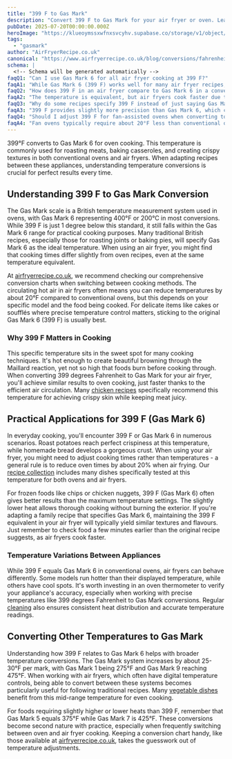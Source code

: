 ```yaml
---
title: "399 F to Gas Mark"
description: "Convert 399 F to Gas Mark for your air fryer or oven. Learn the exact Gas Mark equivalent and cooking tips for perfect results every time."
pubDate: 2025-07-20T00:00:00.000Z
heroImage: "https://klueoymssxwfnxsvcyhv.supabase.co/storage/v1/object/public/Shmucket/399-f-to-gas-mark.png"
tags:
  - "gasmark"
author: "AirFryerRecipe.co.uk"
canonical: "https://www.airfryerrecipe.co.uk/blog/conversions/fahrenheit-to-gas-mark/399-f-to-gas-mark"
schema: |
  <!-- Schema will be generated automatically -->
faqQ1: "Can I use Gas Mark 6 for all air fryer cooking at 399 F?"
faqA1: "While Gas Mark 6 (399 F) works well for many air fryer recipes, some foods may need adjustment. Delicate items might require lower temperatures, while frozen foods sometimes benefit from higher heats. Always check specific recipe recommendations."
faqQ2: "How does 399 F in an air fryer compare to Gas Mark 6 in a conventional oven?"
faqA2: "The temperature is equivalent, but air fryers cook faster due to concentrated heat circulation. You'll typically need to reduce cooking times by 15-20% when using 399 F in an air fryer compared to Gas Mark 6 oven recipes."
faqQ3: "Why do some recipes specify 399 F instead of just saying Gas Mark 6?"
faqA3: "399 F provides slightly more precision than Gas Mark 6, which covers a small temperature range. Digital appliances like air fryers often use exact Fahrenheit readings, while traditional recipes may prefer the simpler Gas Mark system."
faqQ4: "Should I adjust 399 F for fan-assisted ovens when converting to Gas Mark?"
faqA4: "Fan ovens typically require about 20°F less than conventional ovens, so you might use 375 F (Gas Mark 5) instead. However, air fryers behave differently - it's best to stick with 399 F unless the recipe specifies otherwise."
---
```

<p>399°F converts to Gas Mark 6 for oven cooking. This temperature is commonly used for roasting meats, baking casseroles, and creating crispy textures in both conventional ovens and air fryers. When adapting recipes between these appliances, understanding temperature conversions is crucial for perfect results every time.</p>

<h2>Understanding 399 F to Gas Mark Conversion</h2>
<p>The Gas Mark scale is a British temperature measurement system used in ovens, with Gas Mark 6 representing 400°F or 200°C in most conversions. While 399 F is just 1 degree below this standard, it still falls within the Gas Mark 6 range for practical cooking purposes. Many traditional British recipes, especially those for roasting joints or baking pies, will specify Gas Mark 6 as the ideal temperature. When using an air fryer, you might find that cooking times differ slightly from oven recipes, even at the same temperature equivalent.</p>

<p>At <a href=https://www.airfryerrecipe.co.uk/air-fryer-conversion-chart>airfryerrecipe.co.uk</a>, we recommend checking our comprehensive conversion charts when switching between cooking methods. The circulating hot air in air fryers often means you can reduce temperatures by about 20°F compared to conventional ovens, but this depends on your specific model and the food being cooked. For delicate items like cakes or soufflés where precise temperature control matters, sticking to the original Gas Mark 6 (399 F) is usually best.</p>

<h3>Why 399 F Matters in Cooking</h3>
<p>This specific temperature sits in the sweet spot for many cooking techniques. It's hot enough to create beautiful browning through the Maillard reaction, yet not so high that foods burn before cooking through. When converting 399 degrees Fahrenheit to Gas Mark for your air fryer, you'll achieve similar results to oven cooking, just faster thanks to the efficient air circulation. Many <a href=https://www.airfryerrecipe.co.uk/recipe-category/chicken>chicken recipes</a> specifically recommend this temperature for achieving crispy skin while keeping meat juicy.</p>

<h2>Practical Applications for 399 F (Gas Mark 6)</h2>
<p>In everyday cooking, you'll encounter 399 F or Gas Mark 6 in numerous scenarios. Roast potatoes reach perfect crispiness at this temperature, while homemade bread develops a gorgeous crust. When using your air fryer, you might need to adjust cooking times rather than temperatures - a general rule is to reduce oven times by about 20% when air frying. Our <a href=https://www.airfryerrecipe.co.uk/recipes>recipe collection</a> includes many dishes specifically tested at this temperature for both ovens and air fryers.</p>

<p>For frozen foods like chips or chicken nuggets, 399 F (Gas Mark 6) often gives better results than the maximum temperature settings. The slightly lower heat allows thorough cooking without burning the exterior. If you're adapting a family recipe that specifies Gas Mark 6, maintaining the 399 F equivalent in your air fryer will typically yield similar textures and flavours. Just remember to check food a few minutes earlier than the original recipe suggests, as air fryers cook faster.</p>

<h3>Temperature Variations Between Appliances</h3>
<p>While 399 F equals Gas Mark 6 in conventional ovens, air fryers can behave differently. Some models run hotter than their displayed temperature, while others have cool spots. It's worth investing in an oven thermometer to verify your appliance's accuracy, especially when working with precise temperatures like 399 degrees Fahrenheit to Gas Mark conversions. Regular <a href=https://www.airfryerrecipe.co.uk/air-fryer-cleaner>cleaning</a> also ensures consistent heat distribution and accurate temperature readings.</p>

<h2>Converting Other Temperatures to Gas Mark</h2>
<p>Understanding how 399 F relates to Gas Mark 6 helps with broader temperature conversions. The Gas Mark system increases by about 25-30°F per mark, with Gas Mark 1 being 275°F and Gas Mark 9 reaching 475°F. When working with air fryers, which often have digital temperature controls, being able to convert between these systems becomes particularly useful for following traditional recipes. Many <a href=https://www.airfryerrecipe.co.uk/recipe-category/vegetables>vegetable dishes</a> benefit from this mid-range temperature for even cooking.</p>

<p>For foods requiring slightly higher or lower heats than 399 F, remember that Gas Mark 5 equals 375°F while Gas Mark 7 is 425°F. These conversions become second nature with practice, especially when frequently switching between oven and air fryer cooking. Keeping a conversion chart handy, like those available at <a href=https://www.airfryerrecipe.co.uk>airfryerrecipe.co.uk</a>, takes the guesswork out of temperature adjustments.</p>
